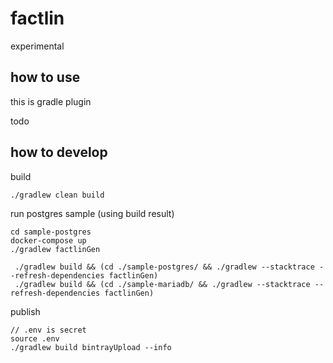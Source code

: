 # factlin

experimental

## how to use

this is gradle plugin

todo


## how to develop

build

```
./gradlew clean build
```

run postgres sample (using build result)

```
cd sample-postgres
docker-compose up
./gradlew factlinGen
```

```
 ./gradlew build && (cd ./sample-postgres/ && ./gradlew --stacktrace --refresh-dependencies factlinGen)
 ./gradlew build && (cd ./sample-mariadb/ && ./gradlew --stacktrace --refresh-dependencies factlinGen)
```

publish

```
// .env is secret
source .env
./gradlew build bintrayUpload --info
```
